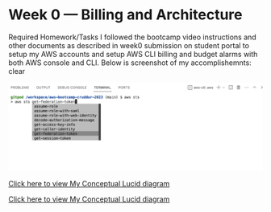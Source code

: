 # Week 0 — Billing and Architecture

Required Homework/Tasks
I followed the bootcamp video instructions and other documents as described in week0 submission on student portal to setup my AWS accounts and setup AWS CLI billing and budget alarms with both AWS console and CLI. Below is screenshot of my accomplishemnts: clear

![MY AWS CLI screenshot](_docs/assets/AWS_CLI.png)



[Click here to view My Conceptual Lucid diagram](https://lucid.app/lucidchart/ac4e9cb3-4c8e-4175-b6e0-ff94cbde3880/edit?viewport_loc=-117%2C-313%2C1988%2C1124%2C0_0&invitationId=inv_72779ad1-ba21-4bb8-a5e2-a502c88c8dba)

[Click here to view My Conceptual Lucid diagram](https://lucid.app/lucidchart/336409d6-aa9a-45d0-8309-466996bebe2d/edit?viewport_loc=-1373%2C-144%2C2982%2C1806%2C0_0&invitationId=inv_70362973-4f7e-488f-a35e-c98a2d970936)